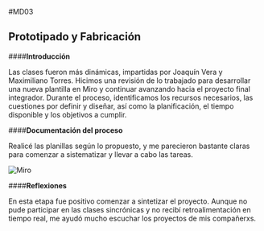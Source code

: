 #MD03


## **Prototipado y Fabricación**

####**Introducción**

Las clases fueron más dinámicas, impartidas por Joaquín Vera y Maximiliano Torres. Hicimos una revisión de lo trabajado para desarrollar una nueva plantilla en Miro y continuar avanzando hacia el proyecto final integrador. Durante el proceso, identificamos los recursos necesarios, las cuestiones por definir y diseñar, así como la planificación, el tiempo disponible y los objetivos a cumplir.

####**Documentación del proceso**

Realicé las planillas según lo propuesto, y me parecieron bastante claras para comenzar a sistematizar y llevar a cabo las tareas.

![Miro](../images/MD03/xx.png)


####**Reflexiones**

En esta etapa fue positivo comenzar a sintetizar el proyecto. Aunque no pude participar en las clases sincrónicas y no recibí retroalimentación en tiempo real, me ayudó mucho escuchar los proyectos de mis compañerxs. 


